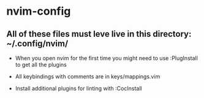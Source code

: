 # nvim-config

## All of these files must leve live in this directory: ~/.config/nvim/

* When you open nvim for the first time you might need to use :PlugInstall to get all the plugins

* All keybindings with comments are in keys/mappings.vim

* Install additional plugins for linting with :CocInstall

